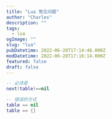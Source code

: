 ```yaml
---
title: "Lua 常见问题"
author: "Charles"
description: ""
tags:
  - lua
ogImage: ""
slug: "lua"
pubDatetime: 2022-06-28T17:14:46.000Z
modDatetime: 2022-06-28T17:16:14.000Z
featured: false
draft: false
---
```


```lua
-- 必须是
next(table)==nil

-- 错误的方式
table == nil
table == {}
```

